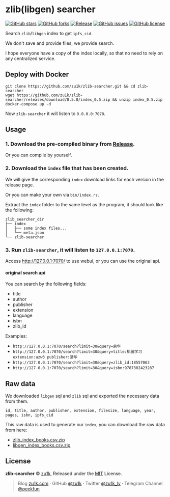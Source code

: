 # zlib(libgen) searcher

[![GitHub stars](https://img.shields.io/github/stars/zu1k/zlib-searcher)](https://github.com/zu1k/zlib-searcher/stargazers)
[![GitHub forks](https://img.shields.io/github/forks/zu1k/zlib-searcher)](https://github.com/zu1k/zlib-searcher/network)
[![Release](https://img.shields.io/github/release/zu1k/zlib-searcher)](https://github.com/zu1k/zlib-searcher/releases)
[![GitHub issues](https://img.shields.io/github/issues/zu1k/zlib-searcher)](https://github.com/zu1k/zlib-searcher/issues)
[![GitHub license](https://img.shields.io/github/license/zu1k/zlib-searcher)](https://github.com/zu1k/zlib-searcher/blob/master/LICENSE)

Search `zlib`/`libgen` index to get `ipfs_cid`.

We don't save and provide files, we provide search.

I hope everyone have a copy of the index locally, so that no need to rely on any centralized service.

## Deploy with Docker

```
git clone https://github.com/zu1k/zlib-searcher.git && cd zlib-searcher
wget https://github.com/zu1k/zlib-searcher/releases/download/0.5.0/index_0.5.zip && unzip index_0.5.zip
docker-compose up -d
```

Now `zlib-searcher` it will listen to `0.0.0.0:7070`.


## Usage

### 1. Download the pre-compiled binary from [Release](https://github.com/zu1k/zlib-searcher/releases).

Or you can compile by yourself.

### 2. Download the `index` file that has been created.

We will give the corresponding `index` download links for each version in the release page.

Or you can make your own via `bin/index.rs`.

Extract the `index` folder to the same level as the program, it should look like the following:

```
zlib_searcher_dir
├── index
│   ├── some index files...
│   └── meta.json
└── zlib-searcher
```

### 3. Run `zlib-searcher`, it will listen to `127.0.0.1:7070`.

Access http://127.0.0.1:7070/ to use webui, or you can use the original api.

#### original search api

You can search by the following fields:

- title
- author
- publisher
- extension
- language
- isbn
- zlib_id

Examples:

- `http://127.0.0.1:7070/search?limit=30&query=余华`
- `http://127.0.0.1:7070/search?limit=30&query=title:机器学习 extension:azw3 publisher:清华`
- `http://127.0.0.1:7070/search?limit=30&query=zlib_id:18557063`
- `http://127.0.0.1:7070/search?limit=30&query=isbn:9787302423287`

## Raw data

We downloaded `libgen` sql and `zlib` sql and exported the necessary data from them.

```
id, title, author, publisher, extension, filesize, language, year, pages, isbn, ipfs_cid
```

This raw data is used to generate our `index`, you can download the raw data from here:

- [zlib_index_books.csv.zip](https://zlib.r2.zu1k.com/raw/zlib_index_books.csv.zip)
- [libgen_index_books.csv.zip](https://zlib.r2.zu1k.com/raw/libgen_index_books.csv.zip)

## License

**zlib-searcher** © [zu1k](https://github.com/zu1k), Released under the [MIT](./LICENSE) License.<br>

> Blog [zu1k.com](https://zu1k.com) · GitHub [@zu1k](https://github.com/zu1k) · Twitter [@zu1k_lv](https://twitter.com/zu1k_lv) · Telegram Channel [@peekfun](https://t.me/peekfun)